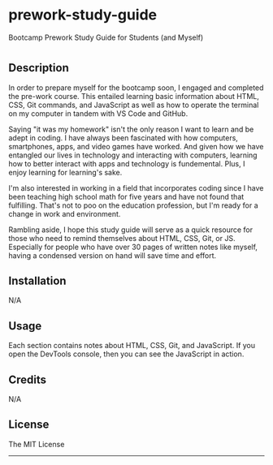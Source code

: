 # prework-study-guide
Bootcamp Prework Study Guide for Students (and Myself)
# <Coding Bootcamp Study Guide>

## Description

In order to prepare myself for the bootcamp soon, I engaged and completed the pre-work course. This entailed learning basic information about HTML, CSS,
Git commands, and JavaScript as well as how to operate the terminal on my computer in tandem with VS Code and GitHub. 

Saying "it was my homework" isn't the only reason I want to learn and be adept in coding. I have always been fascinated with how 
computers, smartphones, apps, and video games have worked. And given how we have entangled our lives in technology and interacting with computers,
learning how to better interact with apps and technology is fundemental. Plus, I enjoy learning for learning's sake.

I'm also interested in working in a field that incorporates coding since I have been teaching high school math for five years and have not found that 
fulfilling. That's not to poo on the education profession, but I'm ready for a change in work and environment.

Rambling aside, I hope this study guide will serve as a quick resource for those who need to remind themselves about HTML, CSS, Git, or JS. Especially
for people who have over 30 pages of written notes like myself, having a condensed version on hand will save time and effort.

## Installation

N/A

## Usage

Each section contains notes about HTML, CSS, Git, and JavaScript.  If you open the DevTools console, then you can see the JavaScript in action.

## Credits

N/A

## License

The MIT License

---
